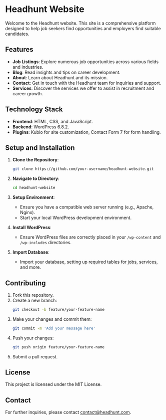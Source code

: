 # Headhunt Website

Welcome to the Headhunt website. This site is a comprehensive platform designed to help job seekers find opportunities and employers find suitable candidates.

## Features

- **Job Listings**: Explore numerous job opportunities across various fields and industries.
- **Blog**: Read insights and tips on career development.
- **About**: Learn about Headhunt and its mission.
- **Contact**: Get in touch with the Headhunt team for inquiries and support.
- **Services**: Discover the services we offer to assist in recruitment and career growth.

## Technology Stack

- **Frontend**: HTML, CSS, and JavaScript.
- **Backend**: WordPress 6.8.2.
- **Plugins**: Kubio for site customization, Contact Form 7 for form handling.

## Setup and Installation

1. **Clone the Repository**:
   ```bash
   git clone https://github.com/your-username/headhunt-website.git
   ```
   
2. **Navigate to Directory**:
   ```bash
   cd headhunt-website
   ```
   
3. **Setup Environment**:
   - Ensure you have a compatible web server running (e.g., Apache, Nginx).
   - Start your local WordPress development environment.

4. **Install WordPress**:
   - Ensure WordPress files are correctly placed in your `/wp-content` and `/wp-includes` directories.

5. **Import Database**:
   - Import your database, setting up required tables for jobs, services, and more.

## Contributing

1. Fork this repository.
2. Create a new branch:
   ```bash
   git checkout -b feature/your-feature-name
   ```
3. Make your changes and commit them:
   ```bash
   git commit -m 'Add your message here'
   ```
4. Push your changes:
   ```bash
   git push origin feature/your-feature-name
   ```
5. Submit a pull request.

## License

This project is licensed under the MIT License.

## Contact

For further inquiries, please contact [contact@headhunt.com](mailto:contact@headhunt.com).

